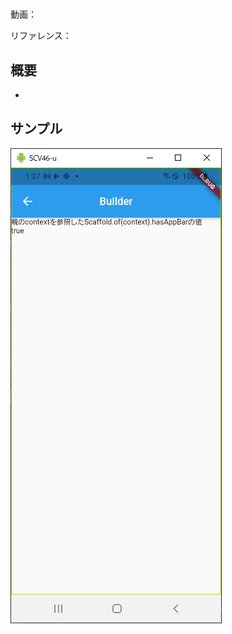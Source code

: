 #

動画：

リファレンス：

## 概要

-

## サンプル

![image-20210915013717219](img/%2372_Builder/image-20210915013717219.png)
